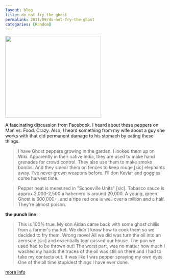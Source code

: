```yaml
---
layout: blog
title: do not fry the ghost
permalink: 2011/09/do-not-fry-the-ghost
categories: [Random]
---
```


<a href="http://blog.kristeraxel.com/wp-content/uploads/2011/09/chili.jpg"><img src="http://blog.kristeraxel.com/wp-content/uploads/2011/09/chili-300x256.jpg" alt="" title="chili" width="300" height="256" class="aligncenter size-medium wp-image-1276" /></a>

A fascinating discussion from Facebook. I heard about these peppers on Man vs. Food. Crazy. Also, I heard something from my wife about a guy she works with that did permanent damage to his stomach by eating these things.

<blockquote>I have Ghost peppers growing in the garden. I looked them up on Wiki. Apparently in their native India, they are used to make hand grenades for crowd control. They also use them to make smoke bombs. And they smear them on fences to keep rouge [sic] elephants away. I've never grown weapons before. I'll don Kevlar and goggles come harvest time.</blockquote>


<blockquote>Pepper heat is measured in "Schoeville Units" [sic]. Tabasco sauce is approx 2,000-2,500 a habenero is around 20,000. A young, green Ghost is 600,000+, and a ripe red one is well over a million and a half. They're almost poison.</blockquote>

<strong>the punch line:</strong>

<blockquote>
This is 100% true. My son Aidan came back with some ghost chillis from a farmer's market. We didn't know how to cook them so we decided to fry them. Wrong move! All we did was turn the oil into an aerosole [sic] and essentially tear gassed our house. The pan we used had to be thrown out! The worst part, was no matter how much I washed my hands the traces of the oil was still on there and I had to take my contacts out. It was like I was pepper spraying my own eyes. One of the all time stupidest things I have ever done.</blockquote>

<a href="http://www.msnbc.msn.com/id/20058096/ns/health-diet_and_nutrition/t/think-you-can-handle-spicy-try-ghost-chili/">more info</a>

